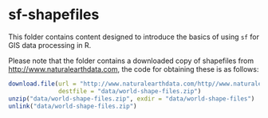 
<!-- README.md is generated from README.Rmd. Please edit that file -->

# sf-shapefiles

This folder contains content designed to introduce the basics of using
`sf` for GIS data processing in R.

Please note that the folder contains a downloaded copy of shapefiles
from <http://www.naturalearthdata.com>, the code for obtaining these is
as
follows:

``` r
download.file(url = "http://www.naturalearthdata.com/http//www.naturalearthdata.com/download/50m/cultural/ne_50m_admin_0_countries.zip",
              destfile = "data/world-shape-files.zip")
unzip("data/world-shape-files.zip", exdir = "data/world-shape-files")
unlink("data/world-shape-files.zip")
```
